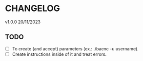 # CHANGELOG

v1.0.0
20/11/2023

## TODO

- [ ] To create (and accept) parameters (ex.: ./baenc -u username).
- [ ] Create instructions inside of it and treat errors.
